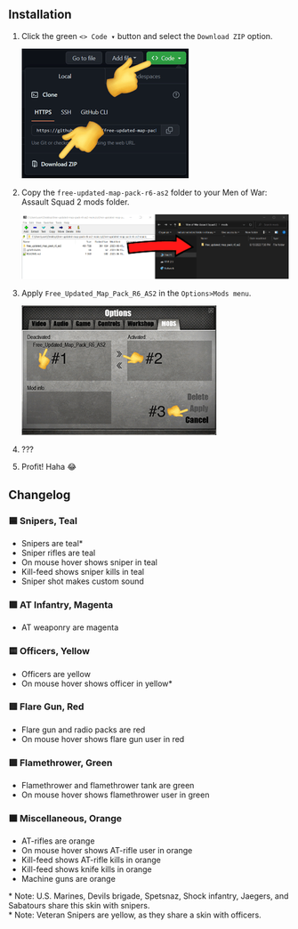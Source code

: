 ## Installation

1. Click the green `<> Code ▾` button and select the `Download ZIP` option.

   ![Step 1](./installation/step1.png)

2. Copy the `free-updated-map-pack-r6-as2` folder to your Men of War: Assault Squad 2 mods folder.

   ![Step 2](./installation/step2.png)

3. Apply `Free_Updated_Map_Pack_R6_AS2` in the `Options>Mods menu`.

   ![Step 3](./installation/step3.png)

4. ???
5. Profit! Haha 😂

## Changelog

### 🟦 Snipers, Teal
- Snipers are teal*
- Sniper rifles are teal 
- On mouse hover shows sniper in teal
- Kill-feed shows sniper kills in teal 
- Sniper shot makes custom sound

### 🟪 AT Infantry, Magenta
- AT weaponry are magenta

### 🟨 Officers, Yellow
- Officers are yellow
- On mouse hover shows officer in yellow*

### 🟥 Flare Gun, Red
- Flare gun and radio packs are red
- On mouse hover shows flare gun user in red

### 🟩 Flamethrower, Green
- Flamethrower and flamethrower tank are green
- On mouse hover shows flamethrower user in green

### 🟧 Miscellaneous, Orange
- AT-rifles are orange 
- On mouse hover shows AT-rifle user in orange
- Kill-feed shows AT-rifle kills in orange
- Kill-feed shows knife kills in orange
- Machine guns are orange

\* Note: U.S. Marines, Devils brigade, Spetsnaz, Shock infantry, Jaegers, and Sabatours share this skin with snipers.  
\* Note: Veteran Snipers are yellow, as they share a skin with officers.


